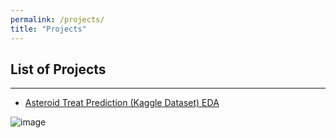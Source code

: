 ```yaml
---
permalink: /projects/
title: "Projects"
---
```


## List of Projects
---
- [Asteroid Treat Prediction (Kaggle Dataset) EDA](https://github.com/edwardloo/Kaggle/blob/main/asteroid-threat-prediction-EDA.ipynb)

![image](https://user-images.githubusercontent.com/79191009/160391121-03e6193b-df71-4c76-b510-15a182b07256.png)
